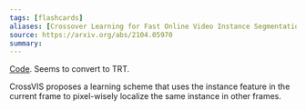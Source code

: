 ```yaml
---
tags: [flashcards]
aliases: [Crossover Learning for Fast Online Video Instance Segmentation]
source: https://arxiv.org/abs/2104.05970
summary:
---
```


[Code](https://github.com/hustvl/CrossVIS). Seems to convert to TRT. 

CrossVIS proposes a learning scheme that uses the instance feature in the current frame to pixel-wisely localize the same instance in other frames.